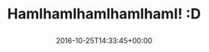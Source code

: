 ---
retweeted: false
source: <a href="http://twitter.com" rel="nofollow">Twitter Web Client</a>
entities:
  hashtags: []
  symbols: []
  user_mentions: []
  urls:
  - url: https://t.co/jdztFCPguL
    expanded_url: https://twitter.com/depone/status/790917471096213504
    display_url: twitter.com/depone/status/…
    indices:
    - '25'
    - '48'
display_text_range:
- '0'
- '48'
favorite_count: '1'
id_str: '790924312953970692'
truncated: false
retweet_count: '0'
id: '790924312953970692'
possibly_sensitive: false
created_at: Tue Oct 25 14:33:45 +0000 2016
favorited: false
full_text: Hamlhamlhamlhamlhaml! :D
lang: cy
quote_url: https://twitter.com/depone/status/790917471096213504
tags:
- pesos/twitter
date: '2016-10-25T14:33:45+00:00'
src: https://twitter.com/bascht/status/790924312953970692
original_url: https://twitter.com/bascht/status/790924312953970692
type: twitter_tweet
text: Hamlhamlhamlhamlhaml! :D
title: 'Hamlhamlhamlhamlhaml! :D

  '

---
